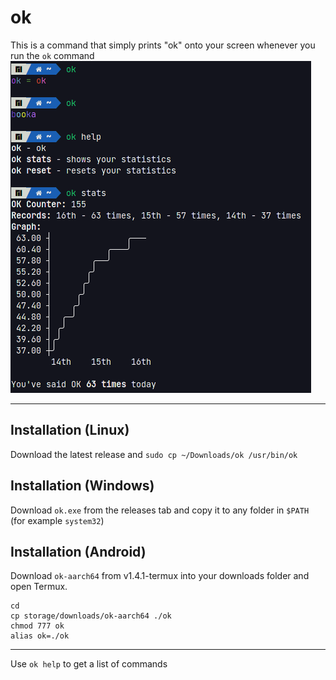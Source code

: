 # ok
This is a command that simply prints "ok" onto your screen whenever you run the `ok` command
![Screenshot](https://raw.githubusercontent.com/ErrorNoInternet/ok/main/ok.png)

--------------------

## Installation (Linux)
Download the latest release and `sudo cp ~/Downloads/ok /usr/bin/ok`

## Installation (Windows)
Download `ok.exe` from the releases tab and copy it to any folder in `$PATH` (for example `system32`)

## Installation (Android)
Download `ok-aarch64` from v1.4.1-termux into your downloads folder and open Termux.
```
cd
cp storage/downloads/ok-aarch64 ./ok
chmod 777 ok
alias ok=./ok
```

--------------------

Use `ok help` to get a list of commands
